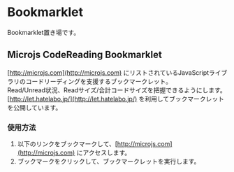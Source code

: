 # Bookmarklet  

Bookmarklet置き場です。

## Microjs CodeReading Bookmarklet
[http://microjs.com](http://microjs.com) にリストされているJavaScriptライブラリのコードリーディングを支援するブックマークレット。  
Read/Unread状況、Readサイズ/合計コードサイズを把握できるようにします。  
[http://let.hatelabo.jp/](http://let.hatelabo.jp/) を利用してブックマークレットを公開しています。

### 使用方法
1. 以下のリンクをブックマークして、[http://microjs.com](http://microjs.com) にアクセスします。
1. ブックマークをクリックして、ブックマークレットを実行します。
